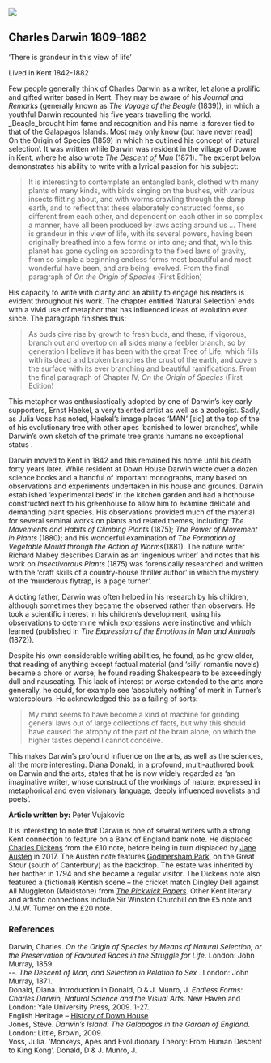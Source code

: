 <a href="https://dev.visual-essays.app"><img src="https://dev-visual-essays.netlify.app/images/ve-button.png"></a> <param ve-config title=" Charles Darwin 1809-1882" author="Peter Vujakovic" layout="vtl" banner="/19c/images/sissinghurstpostcard.jpg"> 

<param ve-entity eid="Q125344" aliases="Downe">
<param ve-entity eid="Q3038318" aliases="Down House">


## Charles Darwin 1809-1882

‘There is grandeur in this view of life’

Lived in Kent 1842-1882

Few people generally think of Charles Darwin as a writer, let alone a prolific and gifted writer based in Kent. They may be aware of his _Journal and Remarks_ (generally known as _The Voyage of the Beagle_ (1839)), in which a youthful Darwin recounted his five years travelling the world. _Beagle_brought him fame and recognition and his name is forever tied to that of the Galapagos Islands. Most may only know (but have never read) On the Origin of Species (1859) in which he outlined his concept of ‘natural selection’. It was written while Darwin was resident in the village of Downe in Kent, where he also wrote _The Descent of Man_ (1871). The excerpt below demonstrates his ability to write with a lyrical passion for his subject:

>It is interesting to contemplate an entangled bank, clothed with many plants of many kinds, with birds singing on the bushes, with various insects flitting about, and with worms crawling through the damp earth, and to reflect that these elaborately constructed forms, so different from each other, and dependent on each other in so complex a manner, have all been produced by laws acting around us … There is grandeur in this view of life, with its several powers, having been originally breathed into a few forms or into one; and that, while this planet has gone cycling on according to the fixed laws of gravity, from so simple a beginning endless forms most beautiful and most wonderful have been, and are being, evolved.  From the final paragraph of _On the Origin of Species_ (First Edition)

His capacity to write with clarity and an ability to engage his readers is evident throughout his work. The chapter entitled ‘Natural Selection’ ends with a vivid use of metaphor that has influenced ideas of evolution ever since. The paragraph finishes thus:

>As buds give rise by growth to fresh buds, and these, if vigorous, branch out and overtop on all sides many a feebler branch, so by generation I believe it has been with the great Tree of Life, which fills with its dead and broken branches the crust of the earth, and covers the surface with its ever branching and beautiful ramifications. From the final paragraph of Chapter IV, _On the Origin of Species_ (First Edition)
>
This metaphor was enthusiastically adopted by one of Darwin’s key early supporters, Ernst Haekel, a very talented artist as well as a zoologist. Sadly, as Julia Voss has noted, Haekel’s image places ‘MAN’ [sic] at the top of the of his evolutionary tree with other apes ‘banished to lower branches’, while Darwin’s own sketch of the primate tree grants humans no exceptional status .

Darwin moved to Kent in 1842 and this remained his home until his death forty years later. While resident at Down House Darwin wrote over a dozen science books and a handful of important monographs, many based on observations and experiments undertaken in his house and grounds. Darwin established ‘experimental beds’ in the kitchen garden and had a hothouse constructed next to his greenhouse to allow him to examine delicate and demanding plant species. His observations provided much of the material for several seminal works on plants and related themes, including: _The Movements and Habits of Climbing Plants_ (1875); _The Power of Movement in Plants_ (1880); and his wonderful examination of _The Formation of Vegetable Mould through the Action of Worms_(1881). The nature writer Richard Mabey describes Darwin as an ‘ingenious writer’ and notes that his work on _Insectivorous Plants_ (1875) was forensically researched and written with the ‘craft skills of a country-house thriller author’ in which the mystery of the ‘murderous flytrap, is a page turner’.
<param ve-image url="images/ballards.jpg" label="The Coach House, Ballards, Near Goudhurst, in 1963. Photo: Alfred Cohen Archive"> 
<param ve-map center="Q2019734" zoom="10">


A doting father, Darwin was often helped in his research by his children, although sometimes they became the observed rather than observers. He took a scientific interest in his children’s development, using his observations to determine which expressions were instinctive and which learned (published in _The Expression of the Emotions in Man and Animals_ (1872)).

Despite his own considerable writing abilities, he found, as he grew older, that reading of anything except factual material (and ‘silly’ romantic novels) became a chore or worse; he found reading Shakespeare to be exceedingly dull and nauseating. This lack of interest or worse extended to the arts more generally, he could, for example see ‘absolutely nothing’ of merit in Turner’s watercolours. He acknowledged this as a failing of sorts:

>My mind seems to have become a kind of machine for grinding general laws out of large collections of facts, but why this should have caused the atrophy of the part of the brain alone, on which the higher tastes depend I cannot conceive.  
>
This makes Darwin’s profound influence on the arts, as well as the sciences, all the more interesting. Diana Donald, in a profound, multi-authored book on Darwin and the arts, states that he is now widely regarded as ‘an imaginative writer, whose construct of the workings of nature, expressed in metaphorical and even visionary language, deeply influenced novelists and poets’. 

**Article written by:** Peter Vujakovic 

It is interesting to note that Darwin is one of several writers with a strong Kent connection to feature on a Bank of England bank note. He displaced [Charles Dickens]( /dickens/dickens-biography) from the £10 note, before being in turn displaced by [Jane Austen](/19c/19c-austen-biography) in 2017. The Austen note features [Godmersham Park](/austen/austen-godmersham), on the Great Stour (south of Canterbury) as the backdrop. The estate was inherited by her brother in 1794 and she became a regular visitor. The Dickens note also featured a (fictional) Kentish scene – the cricket match Dingley Dell against All Muggleton (Maidstone) from [_The Pickwick Papers_](/dickens/pickwick-papers). Other Kent literary and artistic connections include Sir Winston Churchill on the £5 note and J.M.W. Turner on the £20 note.

### References

Darwin, Charles. _On the Origin of Species by Means of Natural Selection, or the Preservation of Favoured Races in the Struggle for Life_. London: John Murray, 1859.   
--. _The Descent of Man, and Selection in Relation to Sex_ . London: John Murray, 1871.   
Donald, Diana. Introduction in Donald, D & J. Munro, J. _Endless Forms: Charles Darwin, Natural Science and the Visual Arts_. New Haven and London: Yale University Press, 2009. 1-27.   
English Heritage – [History of Down House](https://www.english-heritage.org.uk/visit/places/home-of-charles-darwin-down-house/history/)   
Jones, Steve. _Darwin’s Island: The Galapagos in the Garden of England_. London: Little, Brown, 2009.   
Voss, Julia. ‘Monkeys, Apes and Evolutionary Theory: From Human Descent to King Kong’. Donald, D & J. Munro, J.   
<param ve-image url=https://commons.wikimedia.org/wiki/File:Haeckel_Nepenthaceae.jpg label="Pitcher plant (Nepenthaceae: insectivorous)/ Ernst Haeckel, Public domain, via Wikimedia Commons" 


